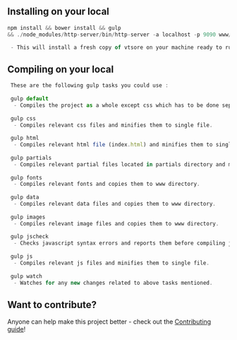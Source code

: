  ## Installing on your local
 ```js
 npm install && bower install && gulp 
 && ./node_modules/http-server/bin/http-server -a localhost -p 9090 www/ -o
 
  - This will install a fresh copy of vtsore on your machine ready to run.
```

## Compiling on your local

```js
 These are the following gulp tasks you could use :
 
 gulp default
  - Compiles the project as a whole except css which has to be done seperately.
  
 gulp css  
  - Compiles relevant css files and minifies them to single file.
  
 gulp html
  - Compiles relevant html file (index.html) and minifies them to single file.
  
 gulp partials
  - Compiles relevant partial files located in partials directory and minifies them to single file.
  
 gulp fonts
  - Compiles relevant fonts and copies them to www directory.
  
 gulp data
  - Compiles relevant data files and copies them to www directory.
  
 gulp images
  - Compiles relevant image files and copies them to www directory.
  
 gulp jscheck
  - Checks javascript syntax errors and reports them before compiling javascript files.
  
 gulp js
  - Compiles relevant js files and minifies them to single file.
  
 gulp watch
  - Watches for any new changes related to above tasks mentioned.
```


## Want to contribute?

Anyone can help make this project better - check out the [Contributing guide](/CONTRIBUTING.md)!
